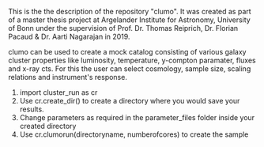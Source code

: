 This is the the description of the repository "clumo". It was created as part of a master thesis project at Argelander Institute for Astronomy, University of Bonn under the supervision of Prof. Dr. Thomas Reiprich, Dr. Florian Pacaud & Dr. Aarti Nagarajan in 2019.

clumo can be used to create a mock catalog consisting of various galaxy cluster properties like luminosity, temperature, y-compton paramater, fluxes and x-ray cts. For this the user can select cosmology, sample size, scaling relations and instrument's response. 

1. import cluster_run as cr
2. Use cr.create_dir() to create a directory where you would save your results.
3. Change parameters as required in the parameter_files folder inside your created directory
4. Use cr.clumorun(directoryname, numberofcores) to create the sample
